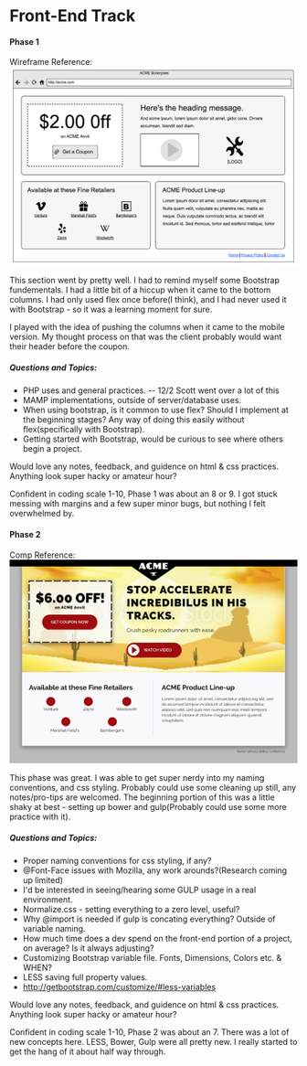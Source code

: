 # Front-End Track

#### Phase 1
Wireframe Reference:
![image](assets/images/wireframe.png)

This section went by pretty well. I had to remind myself some Bootstrap fundementals. I had a little bit of a hiccup when it came to the bottom columns. I had only used flex once before(I think), and I had never used it with Bootstrap - so it was a learning moment for sure.

I played with the idea of pushing the columns when it came to the mobile version. My thought process on that was the client probably would want their header before the coupon.

##### Questions and Topics:

+ PHP uses and general practices. -- 12/2 Scott went over a lot of this
+ MAMP implementations, outside of server/database uses.
+ When using bootstrap, is it common to use flex? Should I implement at the beginning stages? Any way of doing this easily without flex(specifically with Bootstrap).
+ Getting started with Bootstrap, would be curious to see where others begin a project.

Would love any notes, feedback, and guidence on html & css practices. Anything look super hacky or amateur hour?

Confident in coding scale 1-10, Phase 1 was about an 8 or 9. I got stuck messing with margins and a few super minor bugs, but nothing I felt overwhelmed by.


#### Phase 2
Comp Reference:
![image](assets/images/landing-page-comp.jpg)

This phase was great. I was able to get super nerdy into my naming conventions, and css styling. Probably could use some cleaning up still, any notes/pro-tips are welcomed. The beginning portion of this was a little shaky at best - setting up bower and gulp(Probably could use some more practice with it).

##### Questions and Topics:

+ Proper naming conventions for css styling, if any?
+ @Font-Face issues with Mozilla, any work arounds?(Research coming up limited)
+ I'd be interested in seeing/hearing some GULP usage in a real environment.
+ Normalize.css - setting everything to a zero level, useful?
+ Why @import is needed if gulp is concating everything? Outside of variable naming.
+ How much time does a dev spend on the front-end portion of a project, on average? Is it always adjusting?
+ Customizing Bootstrap variable file. Fonts, Dimensions, Colors etc. & WHEN?
+ LESS saving full property values.
+ http://getbootstrap.com/customize/#less-variables

Would love any notes, feedback, and guidence on html & css practices. Anything look super hacky or amateur hour?

Confident in coding scale 1-10, Phase 2 was about an 7. There was a lot of new concepts here. LESS, Bower, Gulp were all pretty new. I really started to get the hang of it about half way through.
